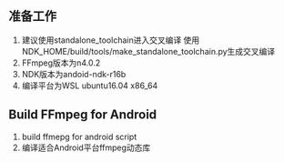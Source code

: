 ## 准备工作
1. 建议使用standalone_toolchain进入交叉编译 使用NDK_HOME/build/tools/make_standalone_toolchain.py生成交叉编译
2. FFmpeg版本为n4.0.2
3. NDK版本为andoid-ndk-r16b
4. 编译平台为WSL ubuntu16.04 x86_64

## Build FFmpeg for Android
1. build ffmepg for android script
2. 编译适合Android平台ffmpeg动态库 
